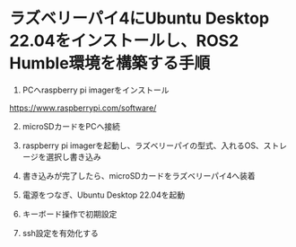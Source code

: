 # ラズベリーパイ4にUbuntu Desktop 22.04をインストールし、ROS2 Humble環境を構築する手順

1. PCへraspberry pi imagerをインストール

https://www.raspberrypi.com/software/

2. microSDカードをPCへ接続

3. raspberry pi imagerを起動し、ラズベリーパイの型式、入れるOS、ストレージを選択し書き込み

4. 書き込みが完了したら、microSDカードをラズベリーパイ4へ装着

5. 電源をつなぎ、Ubuntu Desktop 22.04を起動

6. キーボード操作で初期設定

7. ssh設定を有効化する
